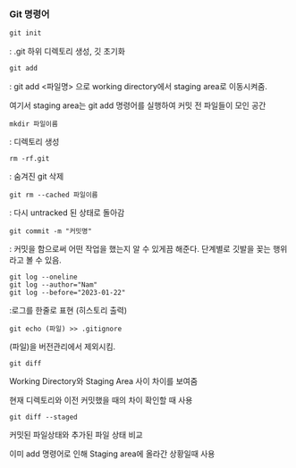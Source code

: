 ### Git 명령어



```html
git init
```

: .git 하위 디렉토리 생성, 깃 초기화

```html
git add
```

: git add <파일명> 으로 working directory에서 staging area로 이동시켜줌.

여기서 staging area는 git add 명령어를 실행하여 커밋 전 파일들이 모인 공간  

 ```
 mkdir 파일이름
 ```

: 디렉토리 생성

```
rm -rf.git
```

: 숨겨진 git 삭제

```
git rm --cached 파일이름 
```

: 다시 untracked 된 상태로 돌아감 

```
git commit -m "커밋명"
```

:  커밋을 함으로써 어떤 작업을 했는지 알 수 있게끔 해준다. 단계별로 깃발을 꽂는 행위라고 볼 수 있음.

```
git log --oneline
git log --author="Nam"
git log --before="2023-01-22"
```

:로그를 한줄로 표현 (히스토리 출력)

```
git echo (파일) >> .gitignore
```

(파일)을 버전관리에서 제외시킴.

```
git diff
```

 Working Directory와 Staging Area 사이 차이를 보여줌

현재 디렉토리와 이전 커밋했을 때의 차이 확인할 때 사용

```
git diff --staged
```

커밋된 파일상태와 추가된 파일 상태 비교

이미 add 명령어로 인해 Staging area에 올라간 상황일때 사용